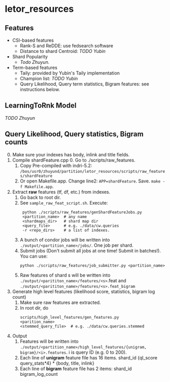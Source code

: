 # letor_resources

## Features
- CSI-based features
    - Rank-S and ReDDE: use fedsearch software
    - Distance to shard Centroid: *TODO Yubin*
- Shard Popularity
    - *Todo Zhuyun.*
- Term-based features
    - Taily: provided by Yubin's Taily implementation
    - Champion list: *TODO Yubin*
    - Query Likelihood, Query term statistics, Bigram features: see instructions below.

## LearningToRnk Model
*TODO Zhuyun*

## Query Likelihood, Query statistics, Bigram counts
0. Make sure your indexes has body, inlink and title fields.
1. Compile shardFeature.cpp
    0. Go to ./scripts/raw_features.
    1. Copy Pre-compiled with indri-5.2: `/bos/usr0/zhuyund/partition/letor_resources/scripts/raw_features/shardFeature`
    2. Or open Makefile.app. Change line2: `APP=shardFeature`. Save. `make -f Makefile.app`. 
3. Extract **raw** features (tf, df, etc.) from indexes.
    1.  Go back to root dir.
    2.  See `sample_raw_feat_script.sh`. Execute:
        ```
         python ./scripts/raw_features/genShardFeatureJobs.py
         <partition_name>  # any name
         <shardmaps_dir>   # shard map dir
         <query_file>      # e.g. ./data/cw.queries
         -r <repo_dirs>    # a list of indexes. 
        ``` 
    3.  A bunch of condor jobs will be written into `./output/<partition_name>/jobs/`.  One job per shard. 
    4.  Submit jobs (Don't submit all jobs at one time! Submit in batches!). You can use:
        ```
        python ./scripts/raw_features/job_submitter.py <partition_name>
        ```
    5. Raw features of shard s will be written into `./output/<parititon_name>/features/<s>`.feat and `./output/<parititon_name>/features/<s>.feat_bigram`
3.  Generate high level features (likelihood score, statistics, bigram log count)
    1. Make sure raw features are extracted.
    2. In root dir, do
       ```
       scripts/high_level_features/gen_features.py
       <parition_name>
       <stemmed_query_file>  # e.g. ./data/cw.queries.stemmed
       ```
4. Output
    1. Features will be written into `./output/<partition_name>/high_level_features/{unigram, bigram}/<i>.features`. i is query ID (e.g. 0 to 200). 
    1. Each line of **unigram** feature file has 16 items. shard_id {ql_score query_stats*4} * {body, title, inlink}
    2. Each line of **bigram** feature file has 2 items: shard_id bigram_log_count
